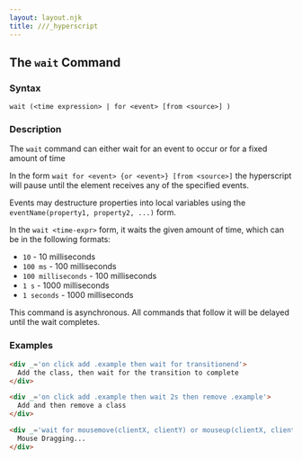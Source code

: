```yaml
---
layout: layout.njk
title: ///_hyperscript
---
```


## The `wait` Command

### Syntax

```ebnf
wait (<time expression> | for <event> [from <source>] )
```

### Description

The `wait` command can either wait for an event to occur or for a fixed amount of time

In the form `wait for <event> {or <event>} [from <source>]` the hyperscript will pause until the element receives 
any of the specified events. 

Events may destructure properties into local variables using the `eventName(property1, property2, ...)` form.

In the `wait <time-expr>` form, it waits the given amount of time, which can be in the following formats:

* `10` - 10 milliseconds
* `100 ms` - 100 milliseconds
* `100 milliseconds` - 100 milliseconds
* `1 s` - 1000 milliseconds
* `1 seconds` - 1000 milliseconds

This command is asynchronous.  All commands that follow it will be delayed until the wait completes.

### Examples

```html
<div _='on click add .example then wait for transitionend'>
  Add the class, then wait for the transition to complete 
</div>

<div _='on click add .example then wait 2s then remove .example'>
  Add and then remove a class
</div>

<div _='wait for mousemove(clientX, clientY) or mouseup(clientX, clientY) from document'>
  Mouse Dragging...
</div>
```  